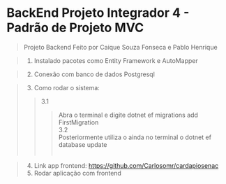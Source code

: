 # BackEnd Projeto Integrador 4 - Padrão de Projeto MVC
> Projeto Backend Feito por Caique Souza Fonseca e Pablo Henrique

>1. Instalado pacotes como Entity Framework e AutoMapper <br>

>2. Conexão com banco de dados Postgresql <br>

>3. Como rodar o sistema:
>> 3.1 <br>
>>> Abra o terminal e digite dotnet ef migrations add FirstMigration <br>
>> 3.2 <br>
>>> Posteriormente utiliza o ainda no terminal o dotnet ef database update <br><br>

>4. Link app frontend: https://github.com/Carlosomr/cardapiosenac <br>
>5. Rodar aplicação com frontend 


